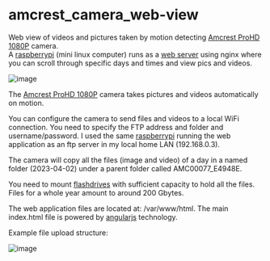 # amcrest_camera_web-view
Web view of videos and pictures taken by motion detecting [Amcrest ProHD 1080P](https://www.amazon.com/gp/product/B0145OQTPG?th=1) camera.  
A [raspberrypi](https://www.raspberrypi.com) (mini linux computer) runs as a [web server](https://techworldthink.github.io/Tech-Guides/pages/nginx_pi.html) using nginx where you can scroll through specific days and times and view pics and videos.

  
![image](https://github.com/nerillosa/amcrest_camera_web-view/assets/4867918/769a5804-15cf-4de5-9959-3abb299556ce)



The [Amcrest ProHD 1080P](https://www.amazon.com/gp/product/B0145OQTPG?th=1) camera takes pictures and videos automatically on motion.


You can configure the camera to send files and videos to a local WiFi connection. You need to specify the FTP address and folder and username/password.
I used the same [raspberrypi](https://www.raspberrypi.com) running the web application as an ftp server in my local home LAN (192.168.0.3).


The camera will copy all the files (image and video) of a day in a named folder (2023-04-02) under a parent folder called AMC00077_E4948E.


You need to mount [flashdrives](https://www.amazon.com/gp/product/B083ZLJ5MG/ref=ppx_yo_dt_b_search_asin_title?ie=UTF8&psc=1) with sufficient capacity to hold all the files. Files for a whole year amount to around 200 Gbytes.

The web application files are located at: /var/www/html. The main index.html file is powered by [angularjs](https://docs.angularjs.org/guide/introduction) technology.

  
Example file upload structure:  

![image](https://github.com/nerillosa/amcrest_camera_web-view/assets/4867918/7a63f265-ad5f-440c-a2db-cb076a226e2f)
  
